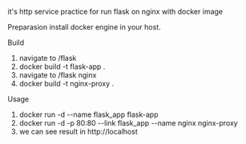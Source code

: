 it's http service practice for run flask on nginx with docker image

Preparasion
  install docker engine in your host.

Build
1. navigate to /flask
2. docker build -t flask-app .
3. navigate to /flask nginx
4. docker build -t nginx-proxy .

Usage
1. docker run -d --name flask_app flask-app
2. docker run -d -p 80:80 --link flask_app --name nginx nginx-proxy
3. we can see result in http://localhost

